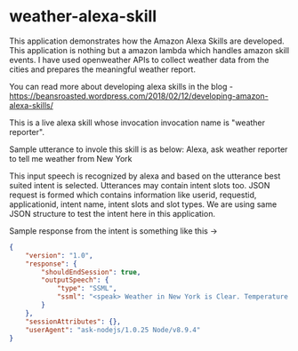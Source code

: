 # weather-alexa-skill

This application demonstrates how the Amazon Alexa Skills are developed. This application is nothing but a amazon lambda which handles amazon skill events. I have used openweather APIs to collect weather data from the cities and prepares the meaningful weather report.

You can read more about developing alexa skills in the blog - https://beansroasted.wordpress.com/2018/02/12/developing-amazon-alexa-skills/

This is a live alexa skill whose invocation invocation name is "weather reporter".

Sample utterance to invole this skill is as below:
Alexa, ask weather reporter to tell me weather from New York

This input speech is recognized by alexa and based on the utterance best suited intent is selected. Utterances may contain intent slots too. JSON request is formed which contains information like userid, requestid, applicationid, intent name, intent slots and slot types. We are using same JSON structure to test the intent here in this application. 

Sample response from the intent is something like this ->

```json
{
	"version": "1.0",
	"response": {
		"shouldEndSession": true,
		"outputSpeech": {
			"type": "SSML",
			"ssml": "<speak> Weather in New York is Clear. Temperature is 10 degree celcius. Humidity is 37 percent. Wind speed is 5.01 meters per second. </speak>"
		}
	},
	"sessionAttributes": {},
	"userAgent": "ask-nodejs/1.0.25 Node/v8.9.4"
}
```
